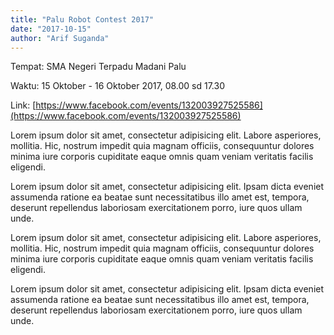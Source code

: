 ```yaml
---
title: "Palu Robot Contest 2017"
date: "2017-10-15"
author: "Arif Suganda"
---
```


Tempat: SMA Negeri Terpadu Madani Palu

Waktu: 15 Oktober - 16 Oktober 2017, 08.00 sd 17.30

Link: [https://www.facebook.com/events/132003927525586](https://www.facebook.com/events/132003927525586)

Lorem ipsum dolor sit amet, consectetur adipisicing elit. Labore asperiores, mollitia. Hic, nostrum impedit quia magnam officiis, consequuntur dolores minima iure corporis cupiditate eaque omnis quam veniam veritatis facilis eligendi.

Lorem ipsum dolor sit amet, consectetur adipisicing elit. Ipsam dicta eveniet assumenda ratione ea beatae sunt necessitatibus illo amet est, tempora, deserunt repellendus laboriosam exercitationem porro, iure quos ullam unde.

Lorem ipsum dolor sit amet, consectetur adipisicing elit. Labore asperiores, mollitia. Hic, nostrum impedit quia magnam officiis, consequuntur dolores minima iure corporis cupiditate eaque omnis quam veniam veritatis facilis eligendi.

Lorem ipsum dolor sit amet, consectetur adipisicing elit. Ipsam dicta eveniet assumenda ratione ea beatae sunt necessitatibus illo amet est, tempora, deserunt repellendus laboriosam exercitationem porro, iure quos ullam unde.
